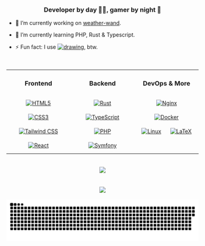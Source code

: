 ### <div align="center">Developer by day 👨‍💻, gamer by night 🚀</div>

- 🔭 I’m currently working on [weather-wand](https://github.com/tnickel-web/weather-wand).


- 🌱 I’m currently learning PHP, Rust & Typescript.


- ⚡ Fun fact: I
  use <a href="https://archlinux.org/"><img src="https://wiki.installgentoo.com/images/f/f9/Arch-linux-logo.png" alt="drawing" width="20" height="20"/></a>,
  btw.

<br/>  

<table><tr><td valign="top" width="33%">

<h3 align="center">Frontend</h3>
<h3></h3>
<div align="center">  
<a href="https://en.wikipedia.org/wiki/HTML5" target="_blank"><img style="margin: 10px" src="https://skillicons.dev/icons?i=html" alt="HTML5" height="50" /></a>  
<a href="https://www.w3schools.com/css/" target="_blank"><img style="margin: 10px" src="https://skillicons.dev/icons?i=css" alt="CSS3" height="50" /></a>  
<a href="https://www.tailwindcss.com/" target="_blank"><img style="margin: 10px" src="https://skillicons.dev/icons?i=tailwind" alt="Tailwind CSS" height="50" /></a>  
<a href="https://reactjs.org/" target="_blank"><img style="margin: 10px" src="https://skillicons.dev/icons?i=react" alt="React" height="50" /></a>  
</div>

</td><td valign="top" width="33%">


<h3 align="center">Backend</h3>
<h3></h3>
<div align="center">  
<a href="https://www.rust-lang.org/" target="_blank"><img style="margin: 10px" src="https://skillicons.dev/icons?i=rust" alt="Rust" height="50" /></a>  
<a href="https://www.typescriptlang.org/" target="_blank"><img style="margin: 10px" src="https://skillicons.dev/icons?i=ts" alt="TypeScript" height="50" /></a>  
<a href="https://www.php.net/" target="_blank"><img style="margin: 10px" src="https://skillicons.dev/icons?i=php" alt="PHP" height="50" /></a>  
<a href="https://symfony.com/" target="_blank"><img style="margin: 10px" src="https://skillicons.dev/icons?i=symfony" alt="Symfony" height="50" /></a>  
</div>

</td><td valign="top" width="33%">



<h3 align="center">DevOps & More</h3>
<h3></h3>
<div align="center">  
<a href="https://www.nginx.com/" target="_blank"><img style="margin: 10px" src="https://skillicons.dev/icons?i=nginx" alt="Nginx" height="50" /></a>  
<a href="https://www.docker.com/" target="_blank"><img style="margin: 10px" src="https://skillicons.dev/icons?i=docker" alt="Docker" height="50" /></a>  
<a href="https://www.linux.org/" target="_blank"><img style="margin: 10px" src="https://skillicons.dev/icons?i=linux" alt="Linux" height="50" /></a>  
<a href="https://www.latex-project.org/" target="_blank"><img style="margin: 10px" src="https://skillicons.dev/icons?i=latex" alt="LaTeX" height="50" /></a>  
</div>

</td></tr></table>  

<br/>  

<div align="center"><img src="https://github-readme-stats.vercel.app/api?username=tnickel-web&show_icons=true&count_private=true&hide_border=true" align="center" /></div>  

<br/>  



<br/>  

<div align="center">
<img src="https://komarev.com/ghpvc/?username=tnickel-web&&style=flat-square" align="center" />
</div>  

<br />

<img src="https://raw.githubusercontent.com/tnickel-web/tnickel-web/output/github-contribution-grid-snake-dark.svg" alt="Snake animation" />

###

